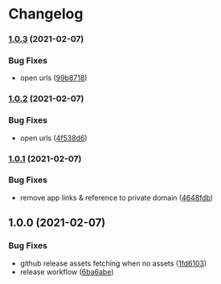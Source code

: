 # Changelog

### [1.0.3](https://www.github.com/WDaan/wdaan.github.io/compare/v1.0.2...v1.0.3) (2021-02-07)


### Bug Fixes

* open urls ([99b8718](https://www.github.com/WDaan/wdaan.github.io/commit/99b871828889410c38b7d436eb04d932cbbf59be))

### [1.0.2](https://www.github.com/WDaan/wdaan.github.io/compare/v1.0.1...v1.0.2) (2021-02-07)


### Bug Fixes

* open urls ([4f538d6](https://www.github.com/WDaan/wdaan.github.io/commit/4f538d6d8ef3514f41ae3f282c2071de2b3386c1))

### [1.0.1](https://www.github.com/WDaan/wdaan.github.io/compare/v1.0.0...v1.0.1) (2021-02-07)


### Bug Fixes

* remove app links & reference to private domain ([4648fdb](https://www.github.com/WDaan/wdaan.github.io/commit/4648fdb8ef7398749a63ebe944feacb99055763f))

## 1.0.0 (2021-02-07)


### Bug Fixes

* github release assets fetching when no assets ([1fd6103](https://www.github.com/WDaan/wdaan.github.io/commit/1fd6103690751719a4f8dd157010a3f5228e7334))
* release workflow ([6ba6abe](https://www.github.com/WDaan/wdaan.github.io/commit/6ba6abec43af3557261f796e9ca0ce3027000fd0))
